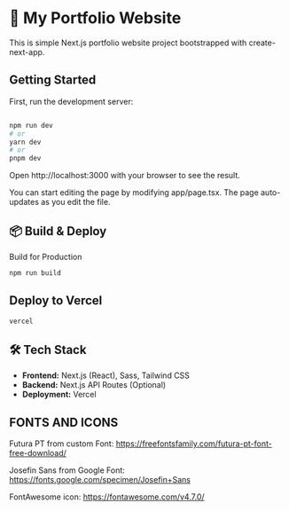 # 🚀 My Portfolio Website  

This is simple Next.js portfolio website project bootstrapped with create-next-app.  

## Getting Started

First, run the development server:
```bash

npm run dev
# or
yarn dev
# or
pnpm dev
```
Open http://localhost:3000 with your browser to see the result.

You can start editing the page by modifying app/page.tsx. The page auto-updates as you edit the file.



## 📦 Build & Deploy
Build for Production
```bash
npm run build
```
## Deploy to Vercel
```bash
vercel
```
## 🛠️ Tech Stack  

- **Frontend:** Next.js (React), Sass, Tailwind CSS  
- **Backend:** Next.js API Routes (Optional)  
- **Deployment:** Vercel  

## FONTS AND ICONS
Futura PT from custom Font: https://freefontsfamily.com/futura-pt-font-free-download/

Josefin Sans from Google Font: https://fonts.google.com/specimen/Josefin+Sans

FontAwesome icon: https://fontawesome.com/v4.7.0/


